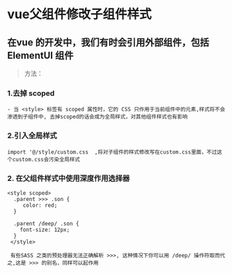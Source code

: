 # vue父组件修改子组件样式
## 在vue 的开发中，我们有时会引用外部组件，包括 ElementUI 组件

>方法：

### 1.去掉 scoped
    - 当 <style> 标签有 scoped 属性时，它的 CSS 只作用于当前组件中的元素,样式将不会渗透到子组件中, 去掉scoped的话会成为全局样式，对其他组件样式也有影响

 ### 2.引入全局样式
    import '@/style/custom.css  ,将对子组件的样式修改写在custom.css里面，不过这个custom.css会污染全局样式

 ### 2. 在父组件样式中使用深度作用选择器
    <style scoped>
      .parent >>> .son {
         color: red;
      }

      .parent /deep/ .son {
        font-size: 12px;
      }
     </style>

     有些SASS 之类的预处理器无法正确解析 >>>, 这种情况下你可以用 /deep/ 操作符取而代之,这是 >>> 的别名，同样可以起作用
